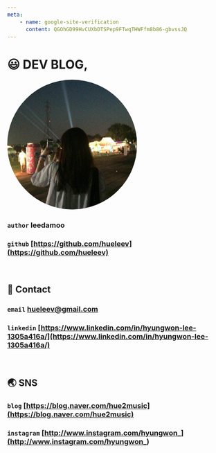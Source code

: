 ```yaml
---
meta:
    - name: google-site-verification
      content: QGOhGD99HvCUXbDTSPep9FTwqTHWFfm8b86-gbvssJQ
---
```



# 😃 DEV BLOG,

<img src="./.vuepress/public/img/avatar.png" width="300" height="300" style="border-radius: 50%;">

### `author` leedamoo

### `github` [https://github.com/hueleev](https://github.com/hueleev)

<br/>

## 💌 Contact

### `email` hueleev@gmail.com

### `linkedin` [https://www.linkedin.com/in/hyungwon-lee-1305a416a/](https://www.linkedin.com/in/hyungwon-lee-1305a416a/)

<br/>

## 🌏 SNS

### `blog` [https://blog.naver.com/hue2music](https://blog.naver.com/hue2music)

### `instagram` [http://www.instagram.com/hyungwon_](http://www.instagram.com/hyungwon_)